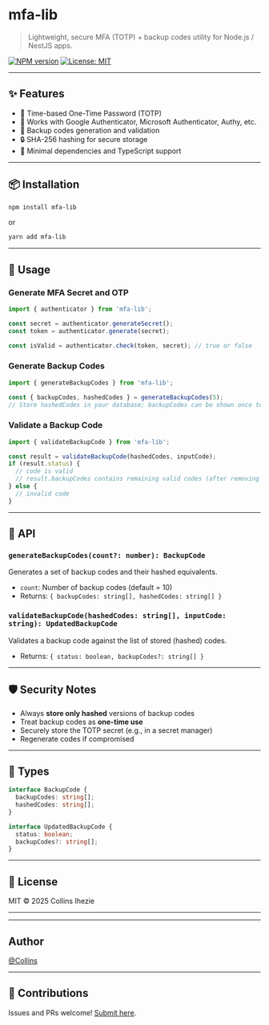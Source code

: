 # mfa-lib

> Lightweight, secure MFA (TOTP) + backup codes utility for Node.js / NestJS apps.

[![NPM version](https://img.shields.io/npm/v/@your-org/nestjs-mfa.svg)](https://www.npmjs.com/package/@your-org/nestjs-mfa)
[![License: MIT](https://img.shields.io/badge/License-MIT-yellow.svg)](./LICENSE)

---

## ✨ Features

- 🔐 Time-based One-Time Password (TOTP)
- 📱 Works with Google Authenticator, Microsoft Authenticator, Authy, etc.
- 🔁 Backup codes generation and validation
- 🔒 SHA-256 hashing for secure storage
- 🧩 Minimal dependencies and TypeScript support

---

## 📦 Installation

```bash
npm install mfa-lib
```

or

```bash
yarn add mfa-lib
```

---

## 🚀 Usage

### Generate MFA Secret and OTP

```ts
import { authenticator } from 'mfa-lib';

const secret = authenticator.generateSecret();
const token = authenticator.generate(secret);

const isValid = authenticator.check(token, secret); // true or false
```

### Generate Backup Codes

```ts
import { generateBackupCodes } from 'mfa-lib';

const { backupCodes, hashedCodes } = generateBackupCodes(5);
// Store hashedCodes in your database; backupCodes can be shown once to the user
```

### Validate a Backup Code

```ts
import { validateBackupCode } from 'mfa-lib';

const result = validateBackupCode(hashedCodes, inputCode);
if (result.status) {
  // code is valid
  // result.backupCodes contains remaining valid codes (after removing the used one)
} else {
  // invalid code
}
```

---

## 📘 API

### `generateBackupCodes(count?: number): BackupCode`

Generates a set of backup codes and their hashed equivalents.

- `count`: Number of backup codes (default = 10)
- Returns: `{ backupCodes: string[], hashedCodes: string[] }`

### `validateBackupCode(hashedCodes: string[], inputCode: string): UpdatedBackupCode`

Validates a backup code against the list of stored (hashed) codes.

- Returns: `{ status: boolean, backupCodes?: string[] }`

---

## 🛡️ Security Notes

- Always **store only hashed** versions of backup codes
- Treat backup codes as **one-time use**
- Securely store the TOTP secret (e.g., in a secret manager)
- Regenerate codes if compromised

---

## 🔧 Types

```ts
interface BackupCode {
  backupCodes: string[];
  hashedCodes: string[];
}

interface UpdatedBackupCode {
  status: boolean;
  backupCodes?: string[];
}
```

---

## 📄 License

MIT © 2025 Collins Ihezie

---

---

## Author
  
[@Collins](https://github.com/kennethihezie)

---

## 🙌 Contributions

Issues and PRs welcome! [Submit here](https://github.com/kennethihezie/mfa-lib/issues).

